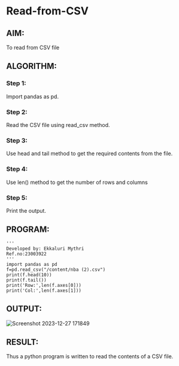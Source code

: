 # Read-from-CSV

## AIM:
To read from CSV file
## ALGORITHM:
### Step 1:
Import pandas as pd.
### Step 2:
Read the CSV file using read_csv method.
### Step 3:
Use head and tail method to get the required contents from the file.
### Step 4:
Use len() method to get the number of rows and columns
### Step 5:
Print the output.
## PROGRAM:
```
'''
Developed by: Ekkaluri Mythri
Ref.no:23003922
'''
import pandas as pd
f=pd.read_csv("/content/nba (2).csv")
print(f.head(10))
print(f.tail())
print('Row:',len(f.axes[0]))
print('Col:',len(f.axes[1]))
```
## OUTPUT:

![Screenshot 2023-12-27 171849](https://github.com/mythriekkaluri2005/Read-from-CSV/assets/150231422/ade15dcd-eba1-470f-a826-62cac7250467)



## RESULT:
Thus a python program is written to read the contents of a CSV file.
